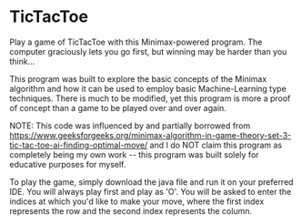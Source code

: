# TicTacToe
Play a game of TicTacToe with this Minimax-powered program. The computer graciously lets you go first, but winning may be harder than you think...

This program was built to explore the basic concepts of the Minimax algorithm and how it can be used to employ basic Machine-Learning type techniques. 
There is much to be modified, yet this program is more a proof of concept than a game to be played over and over again.

NOTE: This code was influenced by and partially borrowed from https://www.geeksforgeeks.org/minimax-algorithm-in-game-theory-set-3-tic-tac-toe-ai-finding-optimal-move/
and I do NOT claim this program as completely being my own work -- this program was built solely for educative purposes for myself.

To play the game, simply download the java file and run it on your preferred IDE. You will always play first and play as 'O'. You will be asked to enter the 
indices at which you'd like to make your move, where the first index represents the row and the second index represents the column.
